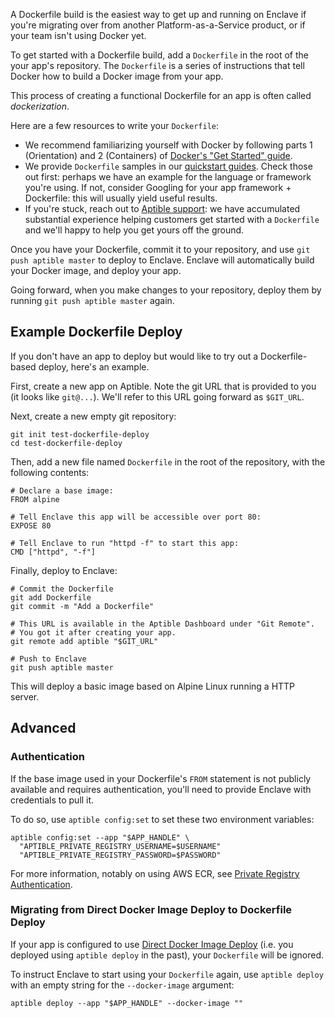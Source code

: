 A Dockerfile build is the easiest way to get up and running on Enclave if
you're migrating over from another Platform-as-a-Service product, or if your
team isn't using Docker yet.

To get started with a Dockerfile build, add a `Dockerfile` in the root of the
your app's repository. The `Dockerfile` is a series of instructions that tell
Docker how to build a Docker image from your app.

This process of creating a functional Dockerfile for an app is often called
_dockerization_.

Here are a few resources to write your `Dockerfile`:

- We recommend familiarizing yourself with Docker by following parts 1
  (Orientation) and 2 (Containers) of [Docker's "Get Started"
  guide][docker-get-started].
- We provide `Dockerfile` samples in our [quickstart
  guides][quickstart-guides]. Check those out first: perhaps we have an example
  for the language or framework you're using. If not, consider Googling for
  your app framework + Dockerfile: this will usually yield useful results.
- If you're stuck, reach out to [Aptible support][aptible-support]: we have
  accumulated substantial experience helping customers get started with a
  `Dockerfile` and we'll happy to help you get yours off the ground.

Once you have your Dockerfile, commit it to your repository, and use `git push
aptible master` to deploy to Enclave. Enclave will automatically build your
Docker image, and deploy your app.

Going forward, when you make changes to your repository, deploy them by running
`git push aptible master` again.

## Example Dockerfile Deploy

If you don't have an app to deploy but would like to try out a Dockerfile-based
deploy, here's an example.

First, create a new app on Aptible. Note the git URL that is provided to you
(it looks like `git@...`). We'll refer to this URL going forward as `$GIT_URL`.

Next, create a new empty git repository:

```
git init test-dockerfile-deploy
cd test-dockerfile-deploy
```

Then, add a new file named `Dockerfile` in the root of the repository, with the
following contents:

```
# Declare a base image:
FROM alpine

# Tell Enclave this app will be accessible over port 80:
EXPOSE 80

# Tell Enclave to run "httpd -f" to start this app:
CMD ["httpd", "-f"]
```

Finally, deploy to Enclave:

```
# Commit the Dockerfile
git add Dockerfile
git commit -m "Add a Dockerfile"

# This URL is available in the Aptible Dashboard under "Git Remote".
# You got it after creating your app.
git remote add aptible "$GIT_URL"

# Push to Enclave
git push aptible master
```

This will deploy a basic image based on Alpine Linux running a HTTP server.

## Advanced

### Authentication

If the base image used in your Dockerfile's `FROM` statement is not publicly
available and requires authentication, you'll need to provide Enclave with
credentials to pull it.

To do so, use `aptible config:set` to set these two environment variables:

```
aptible config:set --app "$APP_HANDLE" \
  "APTIBLE_PRIVATE_REGISTRY_USERNAME=$USERNAME"
  "APTIBLE_PRIVATE_REGISTRY_PASSWORD=$PASSWORD"
```

For more information, notably on using AWS ECR, see [Private Registry
Authentication][private-registry-authentication].

### Migrating from Direct Docker Image Deploy to Dockerfile Deploy

If your app is configured to use [Direct Docker Image
Deploy][direct-docker-image-deploy] (i.e. you deployed using `aptible deploy`
in the past), your `Dockerfile` will be ignored.

To instruct Enclave to start using your `Dockerfile` again, use `aptible
deploy` with an empty string for the `--docker-image` argument:

```
aptible deploy --app "$APP_HANDLE" --docker-image ""
```

  [docker-get-started]: https://docs.docker.com/get-started/
  [quickstart-guides]: /support/quickstart/
  [aptible-support]: http://contact.aptible.com
  [direct-docker-image-deploy]: /support/topics/enclave/direct-docker-image-deploy/
  [private-registry-authentication]: /support/topics/enclave/private-registry-authentication/
